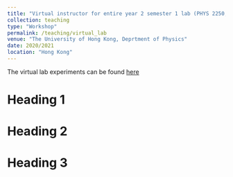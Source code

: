 ```yaml
---
title: "Virtual instructor for entire year 2 semester 1 lab (PHYS 2250, 2255, 2260, 2265)"
collection: teaching
type: "Workshop"
permalink: /teaching/virtual_lab
venue: "The University of Hong Kong, Deprtment of Physics"
date: 2020/2021
location: "Hong Kong"
---
```


The virtual lab experiments can be found <a href="https://www.physics.hku.hk/~physlab/" target="_blank">here</a>


Heading 1
======

Heading 2
======

Heading 3
======
